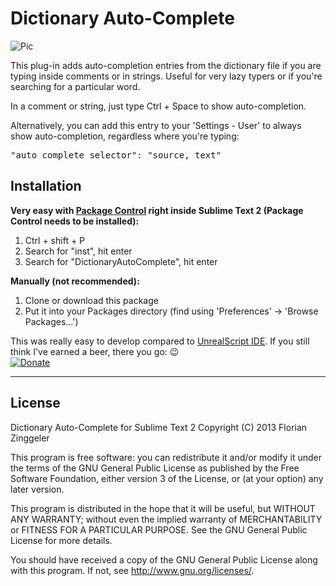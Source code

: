 Dictionary Auto-Complete
========================

![Pic](http://www.mediafire.com/conv/192f62de03bd6fe2c26294faa932583c1a41bf47b48c96dd9dd41a9ac925277d6g.jpg)

This plug-in adds auto-completion entries from the dictionary file if you are typing inside comments or in strings.
Useful for very lazy typers or if you're searching for a particular word.

In a comment or string, just type Ctrl + Space to show auto-completion.


Alternatively, you can add this entry to your 'Settings - User' to always show auto-completion, regardless where you're typing:
<pre>"auto_complete_selector": "source, text"</pre>


Installation
------------
**Very easy with [Package Control](http://wbond.net/sublime_packages/package_control) right inside Sublime Text 2 (Package Control needs to be installed):**

1.	Ctrl + shift + P
2.  Search for "inst", hit enter
3.  Search for "DictionaryAutoComplete", hit enter

**Manually (not recommended):**

1.  Clone or download this package
2.	Put it into your Packages directory (find using 'Preferences' -> 'Browse Packages...')


This was really easy to develop compared to [UnrealScript IDE](https://github.com/Zinggi/UnrealScriptIDE#unrealscript-ide-plug-in-for-sublime-text-2). If you still think I've earned a beer, there you go: :wink:  
[![Donate](https://www.paypalobjects.com/en_GB/i/btn/btn_donate_SM.gif)](https://www.paypal.com/cgi-bin/webscr?cmd=_s-xclick&hosted_button_id=XT5LYESK99ESA)


* * *
License
------------
Dictionary Auto-Complete for Sublime Text 2
Copyright (C) 2013 Florian Zinggeler

This program is free software: you can redistribute it and/or modify
it under the terms of the GNU General Public License as published by
the Free Software Foundation, either version 3 of the License, or
(at your option) any later version.

This program is distributed in the hope that it will be useful,
but WITHOUT ANY WARRANTY; without even the implied warranty of
MERCHANTABILITY or FITNESS FOR A PARTICULAR PURPOSE.  See the
GNU General Public License for more details.

You should have received a copy of the GNU General Public License
along with this program.  If not, see <http://www.gnu.org/licenses/>.